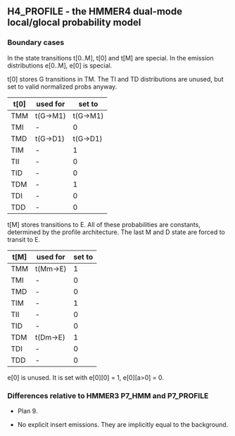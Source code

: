 
## H4_PROFILE - the HMMER4 dual-mode local/glocal probability model

### Boundary cases

In the state transitions t[0..M], t[0] and t[M] are special.
In the emission distributions e[0..M], e[0] is special.

t[0] stores G transitions in TM. The TI and TD distributions are
unused, but set to valid normalized probs anyway.

| t[0]| used for | set to  |
|-----|----------|---------|
| TMM | t(G->M1) | t(G->M1)|
| TMI | -        | 0       |
| TMD | t(G->D1) | t(G->D1)|
| TIM | -        | 1       |
| TII | -        | 0       |
| TID | -        | 0       |
| TDM | -        | 1       |
| TDI | -        | 0       |
| TDD | -        | 0       |
    
t[M] stores transitions to E. All of these probabilities are
constants, determined by the profile architecture.  The last M and D
state are forced to transit to E.

|t[M] | used for | set to  |
|-----|----------|---------|
| TMM | t(Mm->E) | 1       |
| TMI | -        | 0       |
| TMD | -        | 0       |
| TIM | -        | 1       |
| TII | -        | 0       |
| TID | -        | 0       |
| TDM | t(Dm->E) | 1       |
| TDI | -        | 0       |
| TDD | -        | 0       |

e[0] is unused. It is set with e[0][0] = 1, e[0][a>0] = 0.


### Differences relative to HMMER3 P7_HMM and P7_PROFILE

* Plan 9.

* No explicit insert emissions. They are implicitly equal to the
  background.

